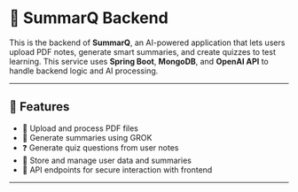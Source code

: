 # 📘 SummarQ Backend

This is the backend of **SummarQ**, an AI-powered application that lets users upload PDF notes, generate smart summaries, and create quizzes to test learning. This service uses **Spring Boot**, **MongoDB**, and **OpenAI API** to handle backend logic and AI processing.

---

## 🚀 Features

- 📄 Upload and process PDF files
- 🧠 Generate summaries using GROK
- ❓ Generate quiz questions from user notes
- 🧾 Store and manage user data and summaries
- 🔐 API endpoints for secure interaction with frontend

---
